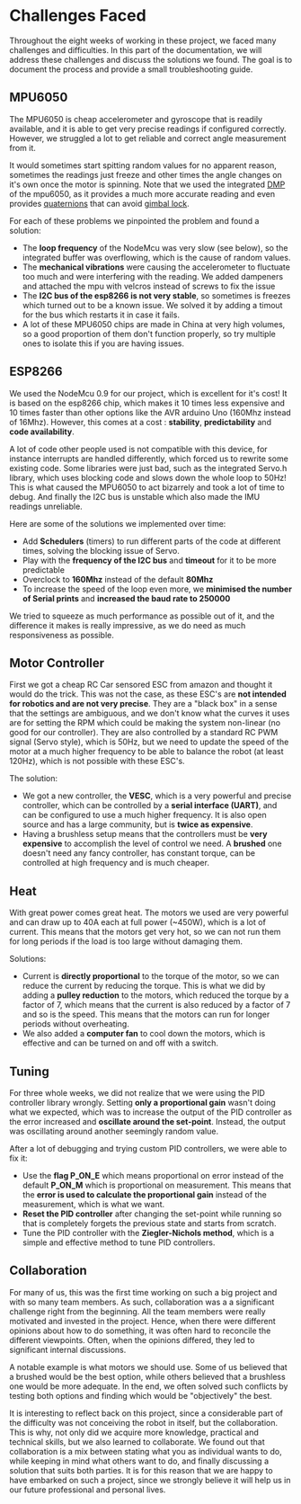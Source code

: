 # Challenges Faced

Throughout the eight weeks of working in these project, we faced many challenges and difficulties. 
In this part of the documentation, we will address these challenges and discuss the solutions we found. The goal is to document the process and provide a small troubleshooting guide. 

## MPU6050

The MPU6050 is cheap accelerometer and gyroscope that is readily available, and it is able to get very precise readings if configured correctly.
However, we struggled a lot to get reliable and correct angle measurement from it. 

It would sometimes start spitting random values for no apparent reason, sometimes the readings just freeze and other times the angle changes on it's own once the motor is spinning.
Note that we used the integrated [DMP](https://mjwhite8119.github.io/Robots/mpu6050) of the mpu6050, as it provides a much more accurate reading and even provides [quaternions](https://en.wikipedia.org/wiki/Quaternion) that can avoid [gimbal lock](https://en.wikipedia.org/wiki/Gimbal_lock).

For each of these problems we pinpointed the problem and found a solution:

- The **loop frequency** of the NodeMcu was very slow (see below), so the integrated buffer was overflowing, which is the cause of random values.
- The **mechanical vibrations** were causing the accelerometer to fluctuate too much and were interfering with the reading. We added dampeners and attached the mpu with velcros instead of screws to fix the issue
- The **I2C bus of the esp8266 is not very stable**, so sometimes is freezes which turned out to be a known issue. We solved it by adding a timout for the bus which restarts it in case it fails.
- A lot of these MPU6050 chips are made in China at very high volumes, so a good proportion of them don't function properly, so try multiple ones to isolate this if you are having issues.

## ESP8266
We used the NodeMcu 0.9 for our project, which is excellent for it's cost! It is based on the esp8266 chip, which makes it 10 times less expensive and 10 times faster than
other options like the AVR arduino Uno (160Mhz instead of 16Mhz). However, this comes at a cost : **stability**, **predictability** and **code availability**. 

A lot of code other people used is not compatible with this device, for instance interrupts are
handled differently, which forced us to rewrite some existing code. Some libraries were just bad, such as the integrated Servo.h library, which uses blocking code and slows down
the whole loop to 50Hz! This is what caused the MPU6050 to act bizarrely and took a lot of time to debug.
And finally the I2C bus is unstable which also made the IMU readings unreliable.

Here are some of the solutions we implemented over time:

- Add **Schedulers** (timers) to run different parts of the code at different times, solving the blocking issue of Servo.
- Play with the **frequency of the I2C bus** and **timeout** for it to be more predictable
- Overclock to **160Mhz** instead of the default **80Mhz**
- To increase the speed of the loop even more, we **minimised the number of Serial prints** and **increased the baud rate to 250000**

We tried to squeeze as much performance as possible out of it, and the difference it makes is really impressive, as we do need as much responsiveness as possible.

## Motor Controller
First we got a cheap RC Car sensored ESC from amazon and thought it would do the trick. This was not the case, as these ESC's are **not intended for robotics and are not very precise**. 
They are a "black box" in a sense that the settings are ambiguous, and we don't know what the curves it uses are for setting the RPM which could be making the system non-linear (no good for our controller). 
They are also controlled by a standard RC PWM signal (Servo style), which is 50Hz, but we need to update the speed of the motor at a much higher frequency to be able to balance the robot (at least 120Hz), which is not possible with these ESC's.

The solution:

- We got a new controller, the **VESC**, which is a very powerful and precise controller, which can be controlled by a **serial interface (UART)**, and can be configured to use a much higher frequency. It is also open source and has a large community, but is **twice as expensive**.
- Having a brushless setup means that the controllers must be **very expensive** to accomplish the level of control we need. A **brushed** one doesn't need any fancy controller, has constant torque, can be controlled at high frequency and is much cheaper.

## Heat
With great power comes great heat. The motors we used are very powerful and can draw up to 40A each at full power (~450W), which is a lot of current. This means that the motors get very hot, so we can not run them for long periods if the load is too large without damaging them.

Solutions:

- Current is **directly proportional** to the torque of the motor, so we can reduce the current by reducing the torque. This is what we did by adding a **pulley reduction** to the motors, which reduced the torque by a factor of 7, which means that the current is also reduced by a factor of 7 and so is the speed. This means that the motors can run for longer periods without overheating.
- We also added a **computer fan** to cool down the motors, which is effective and can be turned on and off with a switch.

## Tuning

For three whole weeks, we did not realize that we were using the PID controller library wrongly. Setting **only a proportional gain** wasn't doing what we expected, which was to increase the output of the PID controller as the error increased and **oscillate around the set-point**. 
Instead, the output was oscillating around another seemingly random value.

After a lot of debugging and trying custom PID controllers, we were able to fix it:

- Use the **flag P_ON_E** which means proportional on error instead of the default **P_ON_M** which is proportional on measurement. This means that the **error is used to calculate the proportional gain** instead of the measurement, which is what we want.
- **Reset the PID controller** after changing the set-point while running so that is completely forgets the previous state and starts from scratch.
- Tune the PID controller with the **Ziegler-Nichols method**, which is a simple and effective method to tune PID controllers.

## Collaboration

For many of us, this was the first time working on such a big project and with so many team members. As such, collaboration was a a significant challenge right from the beginning. 
All the team members were really motivated and invested in the project. Hence, when there were different opinions about how to do something, it was often hard to reconcile the different viewpoints. 
Often, when the opinions differed, they led to significant internal discussions. 

A notable example is what motors we should use. Some of us believed that a brushed would be the best option, while others believed that a brushless one would be more adequate. 
In the end, we often solved such conflicts by testing both options and finding which would be "objectively" the best. 

It is interesting to reflect back on this project, since a considerable part of the difficulty was not conceiving the robot in itself, but the collaboration. 
This is why, not only did we acquire more knowledge, practical and technical skills, but we also learned to collaborate. 
We found out that collaboration is a mix between stating what you as individual wants to do, while keeping in mind what others want to do, and finally discussing a solution that suits both parties. 
It is for this reason that we are happy to have embarked on such a project, since we strongly believe it will help us in our future professional and personal lives.

